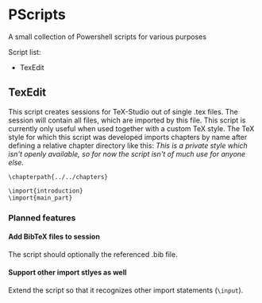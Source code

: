 # PScripts
A small collection of Powershell scripts for various purposes

Script list:
 * TexEdit

## TexEdit
This script creates sessions for TeX-Studio out of single .tex files. The session will contain all files, which are imported by this file. This script is currently only useful when used together with a custom TeX style. The TeX style for which this script was developed imports chapters by name after defining a relative chapter directory like this: *This is a private style which isn't openly available, so for now the script isn't of much use for anyone else.*
```
\chapterpath{../../chapters}

\import{introduction}
\import{main_part}
```

### Planned features

#### Add BibTeX files to session
The script should optionally the referenced .bib file.

#### Support other import stlyes as well 
Extend the script so that it recognizes other import statements (`\input`).